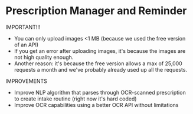# Prescription Manager and Reminder

IMPORTANT!!!
- You can only upload images <1 MB (because we used the free version of an API)
- If you get an error after uploading images, it's because the images are not high quality enough.
- Another reason: it's because the free version allows a max of 25,000 requests a month and we've probably already used up all the requests.


IMPROVEMENTS
- Improve NLP algorithm that parses through OCR-scanned prescription to create intake routine (right now it's hard coded)
- Improve OCR capabilities using a better OCR API without limitations